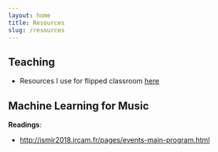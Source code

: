 ```yaml
---
layout: home
title: Resources
slug: /resources
---
```

## Teaching
* Resources I use for flipped classroom [<ins>here</ins>](https://sway.office.com/OwoefUxSLyFCq9kF?ref=Link)

## Machine Learning for Music
 **Readings**:
* http://ismir2018.ircam.fr/pages/events-main-program.html